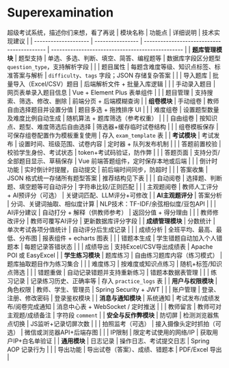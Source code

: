 # Superexamination
超级考试系统，描述你们来想，看了再说
| 模块名称             | 功能点           | 详细说明                                   | 技术实现建议                                     |
| -------------------- | ---------------- | ------------------------------------------ | ------------------------------------------------ |
| **题库管理模块**     | 题型支持         | 单选、多选、判断、填空、简答、编程题等     | 数据库字段区分题型 `question_type`，支持解析字段 |
|                      | 题目属性         | 每题含难度等级、知识点标签、标准答案与解析 | `difficulty`、`tags` 字段；JSON 存储复杂答案     |
|                      | 导入题库         | 批量导入（Excel/CSV）题目                  | 后端解析文件 + 批量入库逻辑                      |
|                      | 手动录入题目     | 网页表单录入题目信息                       | Vue + Element Plus 表单组件                      |
|                      | 题目管理         | 支持搜索、筛选、修改、删除                 | 前端分页 + 后端模糊查询                          |
| **组卷模块**         | 手动组卷         | 教师自由选择题目并设置分值                 | 题目多选 + 拖拽排序 UI                           |
|                      | 难度组卷         | 设置题型数量及难度比例自动生成             | 随机算法 + 题库筛选（参考权重）                  |
|                      | 自由组卷         | 按知识点、题型、难度筛选后自由选择         | 筛选器+缓存临时试卷结构                          |
|                      | 组卷模板保存     | 可保存组卷配置作为模板重复使用             | 存入 `exam_template` 表                          |
| **考试模块**         | 考试发布         | 设置时间、班级范围、试卷内容               | 定时器 + 队列发布机制                            |
|                      | 答题前置校验     | 校验学生身份、考试状态                     | token+考试码验证，防作弊                         |
|                      | 答题页面         | 支持分页/全部题目显示、草稿保存            | Vue 前端答题组件，定时保存本地或后端             |
|                      | 倒计时功能       | 实时倒计时提醒，自动提交                   | 前后端时间同步，防超时                           |
|                      | 答案收集         | JSON 格式统一存储所有题型答案              | 推荐结构见下表                                   |
|                      | 自动阅卷         | 选择题、判断题、填空题等可自动评分         | 字符串比较/正则匹配                              |
|                      | 主观题阅卷       | 教师人工评分 + AI预评分（可选）            | 关键词匹配、LLM评分+可修改                       |
| **AI主观题评分**     | 答案分析         | 分词、关键词抽取、相似度计算               | NLP技术：TF-IDF/余弦相似度/豆包API               |
|                      | AI评分建议       | 自动打分 + 解释（供教师参考）              | 返回分值 + 得分理由                              |
|                      | 教师修改评分     | 教师可覆写AI评分                           | 更新数据库评分字段                               |
| **成绩管理模块**     | 分数统计         | 单次考试各项分值统计                       | 自动评分后生成记录                               |
|                      | 成绩分析         | 全班平均、最高、最低、分布图               | 报表组件 + echarts 图表                          |
|                      | 错题本生成       | 学生错题自动加入个人错题本                 | 每题记录答错状态                                 |
|                      | 成绩导出         | 支持Excel/CSV导出成绩表                    | Apache POI 或 EasyExcel                          |
| **学生练习模块**     | 题库练习         | 自由练习题库内容（练习模式）               | 题库抽取题目作为练习集合                         |
|                      | 难度练习         | 按难度或知识点练习                         | 随机+标签/知识点筛选                             |
|                      | 错题重做         | 自动记录错题并支持重新练习                 | 错题本数据表管理                                 |
|                      | 练习记录         | 记录练习历史、正确率等                     | 存入 `practice_logs` 表                          |
| **用户与权限模块**   | 角色权限         | 教师、学生、管理员                         | Spring Security + JWT                            |
|                      | 账户管理         | 登录、注册、修改密码                       | 登录鉴权模块                                     |
| **消息与通知模块**   | 系统通知         | 考试发布/成绩发布/阅卷完成通知             | 消息中心表 + WebSocket / 定时推送                |
|                      | 教师留言         | 教师可对主观题/成绩备注                    | 字符段 `comment`                                 |
| **安全与反作弊模块** | 防切屏           | 检测浏览器焦点切换                         | JS监听+记录切屏次数                              |
|                      | 拍照监考（可选） | 接入摄像头定时抓拍（可选）                 | 微信或浏览器API+后端存图                         |
|                      | IP限制           | 限定考试使用的网络/IP                      | 获取用户IP+白名单验证                            |
| **通用模块**         | 日志记录         | 操作日志、考试提交日志                     | Spring AOP 记录行为                              |
|                      | 导出功能         | 导出试卷（答案）、成绩、错题本             | PDF/Excel 导出                                   |

